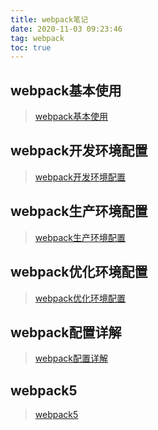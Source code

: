 ```yaml
---
title: webpack笔记
date: 2020-11-03 09:23:46
tag: webpack
toc: true
---
```


## webpack基本使用
>[webpack基本使用](/webpack/webpackTest/first "webpack基本使用")

## webpack开发环境配置
>[webpack开发环境配置](/webpack/webpackTest/second "webpack开发环境配置")

## webpack生产环境配置
>[webpack生产环境配置](/webpack/webpackTest/third "webpack生产环境配置")

## webpack优化环境配置
>[webpack优化环境配置](/webpack/webpackTest/four "webpakc优化环境配置")

## webpack配置详解
>[webpack配置详解](/webpack/webpackTest/five "webpakc配置详解")

## webpack5
>[webpack5](/webpack/webpackTest/six "webpack5")